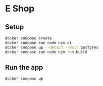 # E Shop

## Setup

```sh
docker compose create
docker compose run node npm ci
docker compose up --detach --wait postgres
docker compose run node npm run build
```

## Run the app

```sh
docker compose up
```
